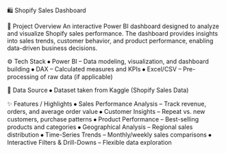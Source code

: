 🛍️ Shopify Sales Dashboard

📌 Project Overview
An interactive Power BI dashboard designed to analyze and visualize Shopify sales performance. The dashboard provides insights into sales trends, customer behavior, and product performance, enabling data-driven business decisions.


⚙️ Tech Stack
⦁	Power BI – Data modeling, visualization, and dashboard building
⦁	DAX – Calculated measures and KPIs
⦁	Excel/CSV – Pre-processing of raw data (if applicable)


📂 Data Source
⦁	Dataset taken from Kaggle (Shopify Sales Data)


✨ Features / Highlights
⦁	Sales Performance Analysis – Track revenue, orders, and average order value
⦁ Customer Insights – Repeat vs. new customers, purchase patterns
⦁	Product Performance – Best-selling products and categories
⦁ Geographical Analysis – Regional sales distribution
⦁	Time-Series Trends – Monthly/weekly sales comparisons
⦁	Interactive Filters & Drill-Downs – Flexible data exploration


